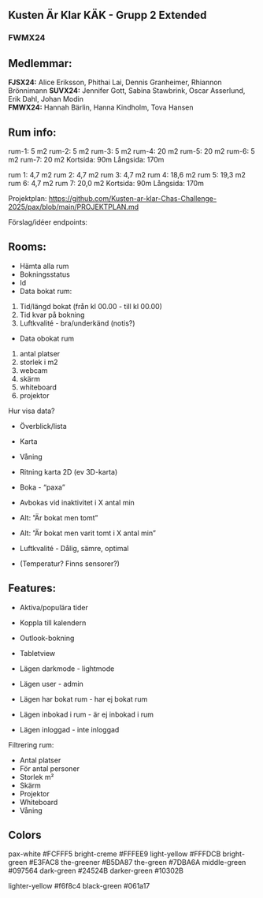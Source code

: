## Kusten Är Klar KÄK - Grupp 2 Extended

### FWMX24


## Medlemmar:
**FJSX24:** Alice Eriksson, Phithai Lai, Dennis Granheimer, Rhiannon Brönnimann
**SUVX24:** Jennifer Gott, Sabina Stawbrink, Oscar Asserlund, Erik Dahl, Johan Modin  
**FMWX24:** Hannah Bärlin, Hanna Kindholm, Tova Hansen  


## Rum info:
rum-1: 5 m2
rum-2: 5 m2
rum-3: 5 m2 
rum-4: 20 m2
rum-5: 20 m2
rum-6: 5 m2
rum-7: 20 m2
Kortsida: 90m
Långsida: 170m

        
rum 1: 4,7 m2
rum 2: 4,7 m2
rum 3: 4,7 m2 
rum 4: 18,6 m2
rum 5: 19,3 m2
rum 6: 4,7 m2
rum 7: 20,0 m2
Kortsida: 90m
Långsida: 170m

   
Projektplan:
https://github.com/Kusten-ar-klar-Chas-Challenge-2025/pax/blob/main/PROJEKTPLAN.md



Förslag/idéer endpoints:

## Rooms:
- Hämta alla rum
- Bokningsstatus 
- Id
- Data bokat rum: 
1. Tid/längd bokat (från kl 00.00 - till kl 00.00)
2. Tid kvar på bokning
3. Luftkvalité - bra/underkänd (notis?)

- Data obokat rum 
1. antal platser
2. storlek i m2
3. webcam
4. skärm
5. whiteboard
6. projektor

Hur visa data?

- Överblick/lista
- Karta
- Våning
- Ritning karta 2D (ev 3D-karta)

- Boka - “paxa”

- Avbokas vid inaktivitet i X antal min

- Alt: ”Är bokat men tomt”
- Alt: ”Är bokat men varit tomt i X antal min”

- Luftkvalité - Dålig, sämre, optimal

- (Temperatur? Finns sensorer?)



## Features:

- Aktiva/populära tider

- Koppla till kalendern

- Outlook-bokning

- Tabletview

- Lägen darkmode - lightmode
- Lägen user - admin
- Lägen har bokat rum - har ej bokat rum
- Lägen inbokad i rum - är ej inbokad i rum
- Lägen inloggad - inte inloggad

Filtrering rum:
- Antal platser
- För antal personer
- Storlek m²
- Skärm
- Projektor
- Whiteboard
- Våning

## Colors
pax-white			#FCFFF5
bright-creme		#FFFEE9
light-yellow		#FFFDCB
bright-green		#E3FAC8
the-greener		#B5DA87
the-green	    	#7DBA6A
middle-green		#097564
dark-green	        #24524B
darker-green		#10302B

lighter-yellow     #f6f8c4
black-green        #061a17

